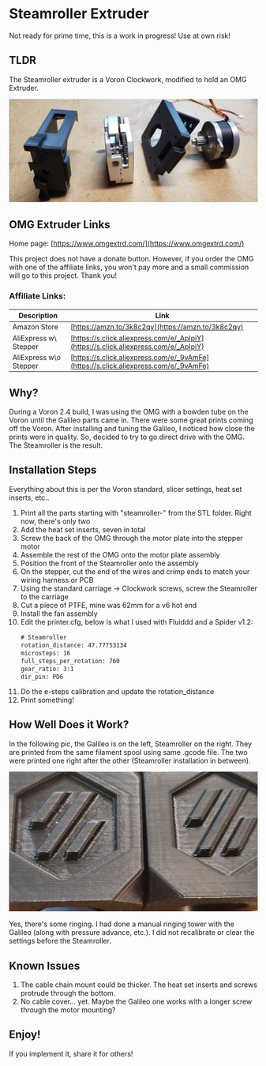# Steamroller Extruder
Not ready for prime time, this is a work in progress! Use at own risk!

## TLDR
The Steamroller extruder is a Voron Clockwork, modified to hold an OMG Extruder.

![OMG Extruder and Steamroller Parts](/images/20220129_080903.jpg "Steamroller Extruder Parts")

## OMG Extruder Links
Home page: [https://www.omgextrd.com/](https://www.omgextrd.com/)

This project does not have a donate button. However, if you order the OMG with one of the affiliate links, you won't pay more and a small commission will go to this project. Thank you!

### Affiliate Links:
|Description|Link|
|-|-|
|Amazon Store|[https://amzn.to/3k8c2qy](https://amzn.to/3k8c2qy)|
|AliExpress w\ Stepper|[https://s.click.aliexpress.com/e/_ApIpiY](https://s.click.aliexpress.com/e/_ApIpiY)|
|AliExpress w\o Stepper|[https://s.click.aliexpress.com/e/_9vAmFe](https://s.click.aliexpress.com/e/_9vAmFe)|

## Why?
During a Voron 2.4 build, I was using the OMG with a bowden tube on the Voron until the Galileo parts came in. There were some great prints coming off the Voron. After installing and tuning the Galileo, I noticed how close the prints were in quality. So, decided to try to go direct drive with the OMG. The Steamroller is the result.

## Installation Steps
Everything about this is per the Voron standard, slicer settings, heat set inserts, etc..

1. Print all the parts starting with "steamroller-" from the STL folder. Right now, there's only two
1. Add the heat set inserts, seven in total
1. Screw the back of the OMG through the motor plate into the stepper motor
1. Assemble the rest of the OMG onto the motor plate assembly
1. Position the front of the Steamroller onto the assembly
1. On the stepper, cut the end of the wires and crimp ends to match your wiring harness or PCB
1. Using the standard carriage -> Clockwork screws, screw the Steamroller to the carriage
1. Cut a piece of PTFE, mine was 62mm for a v6 hot end
1. Install the fan assembly
1. Edit the printer.cfg, below is what I used with Fluiddd and a Spider v1.2:
      ```
      # Steamroller
     rotation_distance: 47.77753134
     microsteps: 16
     full_steps_per_rotation: 760
     gear_ratio: 3:1
     dir_pin: PD6
     ```
1. Do the e-steps calibration and update the rotation_distance
1. Print something!

## How Well Does it Work?
In the following pic, the Galileo is on the left, Steamroller on the right. They are printed from the same filament spool using same .gcode file. The two were printed one right after the other (Steamroller installation in between).

![Galileo/Steamroller Calibration Cubes](/images/20220201_082046.jpg "Galileo/Steamroller Calibration Cubes")

Yes, there's some ringing. I had done a manual ringing tower with the Galileo (along with pressure advance, etc.). I did not recalibrate or clear the settings before the Steamroller.

## Known Issues
1. The cable chain mount could be thicker. The heat set inserts and screws protrude through the bottom.
1. No cable cover... yet. Maybe the Galileo one works with a longer screw through the motor mounting?

## Enjoy!
If you implement it, share it for others!
